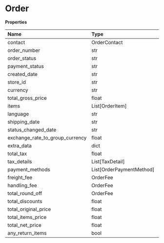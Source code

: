 # Order

**Properties**

| Name                            | Type                     | Required | Description |
| :------------------------------ | :----------------------- | :------- | :---------- |
| contact                         | OrderContact             | ✅       |             |
| order_number                    | str                      | ✅       |             |
| order_status                    | str                      | ✅       |             |
| payment_status                  | str                      | ✅       |             |
| created_date                    | str                      | ✅       |             |
| store_id                        | str                      | ✅       |             |
| currency                        | str                      | ✅       |             |
| total_gross_price               | float                    | ✅       |             |
| items                           | List[OrderItem]          | ✅       |             |
| language                        | str                      | ❌       |             |
| shipping_date                   | str                      | ❌       |             |
| status_changed_date             | str                      | ❌       |             |
| exchange_rate_to_group_currency | float                    | ❌       |             |
| extra_data                      | dict                     | ❌       |             |
| total_tax                       | float                    | ❌       |             |
| tax_details                     | List[TaxDetail]          | ❌       |             |
| payment_methods                 | List[OrderPaymentMethod] | ❌       |             |
| freight_fee                     | OrderFee                 | ❌       |             |
| handling_fee                    | OrderFee                 | ❌       |             |
| total_round_off                 | OrderFee                 | ❌       |             |
| total_discounts                 | float                    | ❌       |             |
| total_original_price            | float                    | ❌       |             |
| total_items_price               | float                    | ❌       |             |
| total_net_price                 | float                    | ❌       |             |
| any_return_items                | bool                     | ❌       |             |

<!-- This file was generated by liblab | https://liblab.com/ -->
